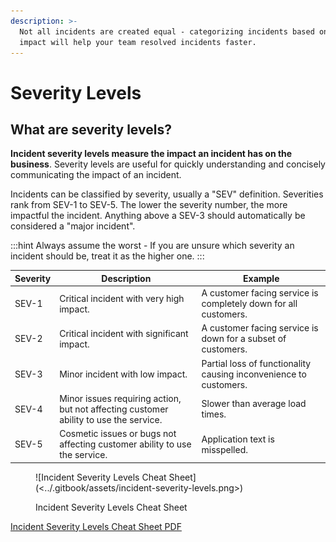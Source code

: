 ```yaml
---
description: >-
  Not all incidents are created equal - categorizing incidents based on their
  impact will help your team resolved incidents faster.
---
```


# Severity Levels

## What are severity levels?

**Incident severity levels measure the impact an incident has on the business**. Severity levels are useful for quickly understanding and concisely communicating the impact of an incident.

Incidents can be classified by severity, usually a "SEV" definition. Severities rank from SEV-1 to SEV-5. The lower the severity number, the more impactful the incident. Anything above a SEV-3 should automatically be considered a "major incident".

:::hint
Always assume the worst - If you are unsure which severity an incident should be, treat it as the higher one.
:::

| Severity | Description                                                                           | Example                                                           |
| -------- | ------------------------------------------------------------------------------------- | ----------------------------------------------------------------- |
| SEV-1    | Critical incident with very high impact.                                              | A customer facing service is completely down for all customers.   |
| SEV-2    | Critical incident with significant impact.                                            | A customer facing service is down for a subset of customers.      |
| SEV-3    | Minor incident with low impact.                                                       | Partial loss of functionality causing inconvenience to customers. |
| SEV-4    | Minor issues requiring action, but not affecting customer ability to use the service. | Slower than average load times.                                   |
| SEV-5    | Cosmetic issues or bugs not affecting customer ability to use the service.            | Application text is misspelled.                                   |



<figure>![Incident Severity Levels Cheat Sheet](<../.gitbook/assets/incident-severity-levels.png>)<figcaption><p>Incident Severity Levels Cheat Sheet</p></figcaption></figure>

[Incident Severity Levels Cheat Sheet PDF](../.gitbook/assets/incident-severity-levels.pdf)


